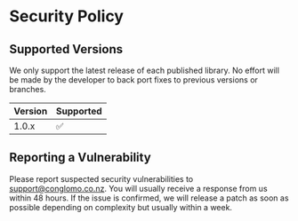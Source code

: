 # Security Policy

## Supported Versions

We only support the latest release of each published library. No effort will be made by the developer to back port fixes to previous versions or branches.

| Version | Supported          |
| ------- | ------------------ |
| 1.0.x   | :white_check_mark: |\

## Reporting a Vulnerability

Please report suspected security vulnerabilities to support@conglomo.co.nz. You will usually receive a response from us within 48 hours. If the issue is confirmed, we will release a patch as soon as possible depending on complexity but usually within a week.
